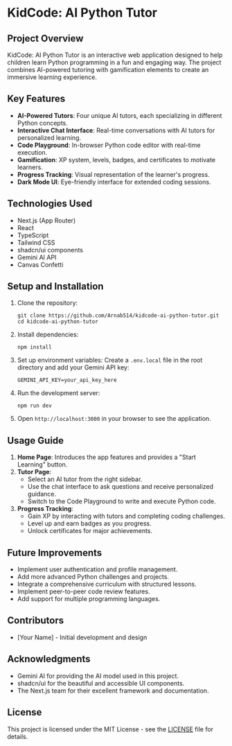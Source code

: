 # KidCode: AI Python Tutor

## Project Overview

KidCode: AI Python Tutor is an interactive web application designed to help children learn Python programming in a fun and engaging way. The project combines AI-powered tutoring with gamification elements to create an immersive learning experience.

## Key Features

- **AI-Powered Tutors**: Four unique AI tutors, each specializing in different Python concepts.
- **Interactive Chat Interface**: Real-time conversations with AI tutors for personalized learning.
- **Code Playground**: In-browser Python code editor with real-time execution.
- **Gamification**: XP system, levels, badges, and certificates to motivate learners.
- **Progress Tracking**: Visual representation of the learner's progress.
- **Dark Mode UI**: Eye-friendly interface for extended coding sessions.

## Technologies Used

- Next.js (App Router)
- React
- TypeScript
- Tailwind CSS
- shadcn/ui components
- Gemini AI API
- Canvas Confetti

## Setup and Installation

1. Clone the repository:
   ```
   git clone https://github.com/Arnab514/kidcode-ai-python-tutor.git
   cd kidcode-ai-python-tutor
   ```

2. Install dependencies:
   ```
   npm install
   ```

3. Set up environment variables:
   Create a `.env.local` file in the root directory and add your Gemini API key:
   ```
   GEMINI_API_KEY=your_api_key_here
   ```

4. Run the development server:
   ```
   npm run dev
   ```

5. Open `http://localhost:3000` in your browser to see the application.

## Usage Guide

1. **Home Page**: Introduces the app features and provides a "Start Learning" button.
2. **Tutor Page**: 
   - Select an AI tutor from the right sidebar.
   - Use the chat interface to ask questions and receive personalized guidance.
   - Switch to the Code Playground to write and execute Python code.
3. **Progress Tracking**: 
   - Gain XP by interacting with tutors and completing coding challenges.
   - Level up and earn badges as you progress.
   - Unlock certificates for major achievements.

## Future Improvements

- Implement user authentication and profile management.
- Add more advanced Python challenges and projects.
- Integrate a comprehensive curriculum with structured lessons.
- Implement peer-to-peer code review features.
- Add support for multiple programming languages.

## Contributors

- [Your Name] - Initial development and design

## Acknowledgments

- Gemini AI for providing the AI model used in this project.
- shadcn/ui for the beautiful and accessible UI components.
- The Next.js team for their excellent framework and documentation.

## License

This project is licensed under the MIT License - see the [LICENSE](LICENSE) file for details.